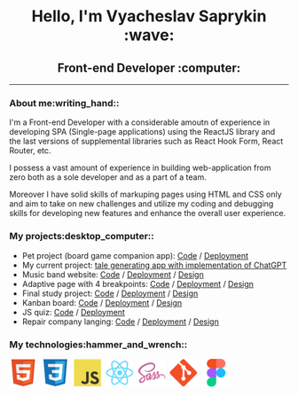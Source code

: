 <h1 align="center">Hello, I'm Vyacheslav Saprykin :wave: </h1> 
<h2 align="center">Front-end Developer :computer: </h2> 
<hr>

<h3>About me:writing_hand:: </h3>

<p>I'm a Front-end Developer with a considerable amoutn of experience in developing SPA (Single-page applications) using
the ReactJS library and the last versions of supplemental libraries such as React Hook Form, React Router, etc. </p>
<p>I possess a vast amount of experience in building web-application from zero both as a sole developer and as a part of a team.<p>
<p>Moreover I have solid skills of markuping pages using HTML and CSS only and aim to take on new challenges and utilize
my coding and debugging skills for developing new features and enhance the overall user experience.<p>

<h3>My projects:desktop_computer::</h3>
<ul>
<li>Pet project (board game companion app): <a href="https://github.com/IudexErise/randomatched">Code</a> / <a href="https://randomatched.vercel.app/">Deployment</a> </li>
<li>My current project: 
<a href="https://fairy-tales-gamma.vercel.app/">tale generating app with implementation of ChatGPT</a> </li>
<li>Music band website: <a href="https://github.com/IudexErise/paroli-punsh">Code</a> / <a href="https://iudexerise.github.io/paroli-punsh/">Deployment</a> / <a href="https://www.figma.com/file/uEU2U66c2GYAHTEgDuRsVX/%D0%9C%D0%B0%D0%BA%D1%8D%D1%82%D1%8B?type=design&node-id=0-1&t=rloBmZVnIIjxss8y-0">Design</a> </li>
<li>Adaptive page with 4 breakpoints: <a href="https://github.com/IudexErise/Four-breakpoint-landing">Code</a> / <a href="https://iudexerise.github.io/Four-breakpoint-landing/">Deployment</a> / <a href="https://www.figma.com/file/5S2WSbEFL6awjVWJ0NWL8Q/Sprint-3_-Russia-_-desktop-%2B-mobile?node-id=28503%3A0">Design</a> </li>
<li>Final study project: <a href="https://github.com/IudexErise/sf-final-task">Code</a> / <a href="https://iudexerise.github.io/sf-final-task/">Deployment</a> / <a href="https://www.figma.com/file/u3MOjzYnTnirz712GrLbFv/%D0%9C%D0%B0%D0%BA%D0%B5%D1%82-%D0%A1%D0%9A%D0%90%D0%9D">Design</a> </li>
<li>Kanban board: <a href="https://github.com/IudexErise/Kanban-Board">Code</a> / <a href="https://iudexerise.github.io/Kanban-Board/">Deployment</a> / <a href="https://www.figma.com/file/gmwg0Me1T6szwVqd7KSYL6/Kanban">Design</a> </li>
<li>JS quiz: <a href="https://github.com/IudexErise/Quiz">Code</a> / <a href="https://iudexerise.github.io/Quiz/">Deployment</a> </li>
<li>Repair company langing: <a href="https://github.com/IudexErise/Repair-Design-Project">Code</a> / <a href="https://iudexerise.github.io/Repair-Design-Project/">Deployment</a> / <a href="https://www.figma.com/file/TdXgADLSbn7npH24qcjkAg/IC-%22Repair-Design-Project%22?node-id=0-1">Design</a> </li>
</ul>

<h3>My technologies:hammer_and_wrench::</h3>
<div>
<img src="https://github.com/devicons/devicon/blob/master/icons/html5/html5-original.svg" title="HTML5" alt="HTML5" width="50" height="50"/>&nbsp;
<img src="https://github.com/devicons/devicon/blob/master/icons/css3/css3-original.svg" title="CSS3" alt="CSS3" width="50" height="50"/>&nbsp;
<img src="https://github.com/devicons/devicon/blob/master/icons/javascript/javascript-original.svg" title="JavaScript" alt="JavaScript" width="50" height="50"/>&nbsp;
<img src="https://github.com/devicons/devicon/blob/master/icons/react/react-original.svg" title="React" alt="React" width="50" height="50"/>&nbsp;
<img src="https://github.com/devicons/devicon/blob/master/icons/sass/sass-original.svg" title="SASS" alt="SASS" width="50" height="50"/>&nbsp;
<img src="https://github.com/devicons/devicon/blob/master/icons/git/git-original.svg" title="Git" alt="Git" width="50" height="50"/>&nbsp;
<img src="https://github.com/devicons/devicon/blob/master/icons/figma/figma-original.svg" title="Figma" alt="Figma" width="50" height="50"/>&nbsp;
</div>



